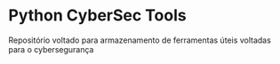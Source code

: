 # Python CyberSec Tools
Repositório voltado para armazenamento de ferramentas úteis voltadas para o cybersegurança
